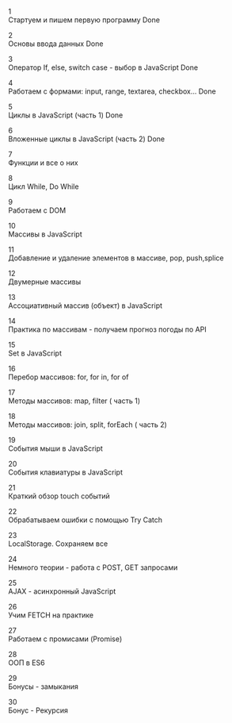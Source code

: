 1	
Стартуем и пишем первую программу
Done

2	
Основы ввода данных
Done

3	
Оператор If, else, switch case - выбор в JavaScript
Done

4	
Работаем с формами: input, range, textarea, checkbox...
Done

5	
Циклы в JavaScript (часть 1)
Done

6	
Вложенные циклы в JavaScript (часть 2)
Done

7	
Функции и все о них

8	
Цикл While, Do While

9	
Работаем с DOM

10	
Массивы в JavaScript

11	
Добавление и удаление элементов в массиве, pop, push,splice

12	
Двумерные массивы

13	
Ассоциативный массив (объект) в JavaScript

14	
Практика по массивам - получаем прогноз погоды по API

15	
Set в JavaScript

16	
Перебор массивов: for, for in, for of

17	
Методы массивов: map, filter ( часть 1)

18	
Методы массивов: join, split, forEach ( часть 2)

19	
События мыши в JavaScript

20	
События клавиатуры в JavaScript

21	
Краткий обзор touch событий

22	
Обрабатываем ошибки с помощью Try Catch

23	
LocalStorage. Сохраняем все

24	
Немного теории - работа с POST, GET запросами

25	
AJAX - асинхронный JavaScript

26	
Учим FETCH на практике

27	
Работаем с промисами (Promise)

28	
ООП в ES6

29	
Бонусы - замыкания

30	
Бонус - Рекурсия
